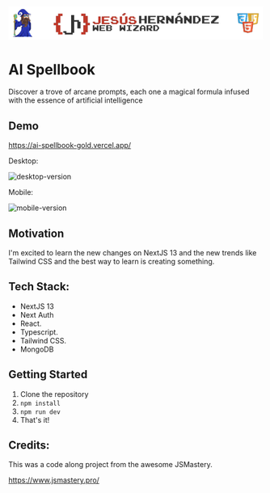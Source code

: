 ![Logo of the project](https://raw.githubusercontent.com/jesus-hernandezmoreno/tic-tac-toe/master/public/img/logo.png)

# AI Spellbook

Discover a trove of arcane prompts, each one a magical formula infused with the essence of artificial intelligence

## Demo

https://ai-spellbook-gold.vercel.app/

Desktop:

![desktop-version](https://raw.githubusercontent.com/jesus-hernandezmoreno/ai-spellbook/main/demo-files/desktop.gif)

Mobile:

![mobile-version](https://raw.githubusercontent.com/jesus-hernandezmoreno/ai-spellbook/main/demo-files/mobile.gif)

## Motivation

I'm excited to learn the new changes on NextJS 13 and the new trends like Tailwind CSS and the best way to learn is creating something.

## Tech Stack:

- NextJS 13
- Next Auth
- React.
- Typescript.
- Tailwind CSS.
- MongoDB

## Getting Started

1. Clone the repository
2. `npm install`
3. `npm run dev`
4. That's it!

## Credits:

This was a code along project from the awesome JSMastery.

https://www.jsmastery.pro/
